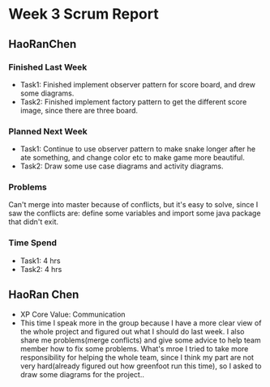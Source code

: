 # Week 3 Scrum Report 

## HaoRanChen

### Finished Last Week 
- Task1: Finished implement observer pattern for score board, and drew some diagrams.
- Task2: Finished implement factory pattern to get the different score image, since there are three board.


### Planned Next Week 
- Task1: Continue to use observer pattern to make snake longer after he ate something, and change color etc to make game more beautiful.
- Task2: Draw some use case diagrams and activity diagrams. 

### Problems
Can't merge into master because of conflicts, but it's easy to solve, since I saw the conflicts are: define some variables and import some java
package that didn't exit.
### Time Spend

- Task1: 4 hrs
- Task2: 4 hrs

## HaoRan Chen

- XP Core Value: Communication
- This time I speak more in the group because I have a more clear view of the whole project and figured out what I should do last week. I also
share me problems(merge conflicts) and give some advice to help team member how to fix some problems. What's mroe I tried to  take more responsibility
for helping the whole team, since I think my part are not very hard(already figured out how greenfoot run this time), so I asked to draw some diagrams for the project..
